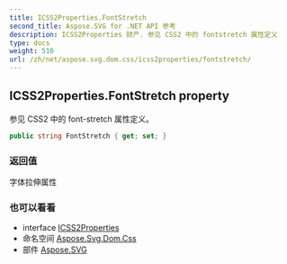 ```yaml
---
title: ICSS2Properties.FontStretch
second_title: Aspose.SVG for .NET API 参考
description: ICSS2Properties 财产. 参见 CSS2 中的 fontstretch 属性定义
type: docs
weight: 510
url: /zh/net/aspose.svg.dom.css/icss2properties/fontstretch/
---
```

## ICSS2Properties.FontStretch property

参见 CSS2 中的 font-stretch 属性定义。

```csharp
public string FontStretch { get; set; }
```

### 返回值

字体拉伸属性

### 也可以看看

* interface [ICSS2Properties](../)
* 命名空间 [Aspose.Svg.Dom.Css](../../icss2properties/)
* 部件 [Aspose.SVG](../../../)


